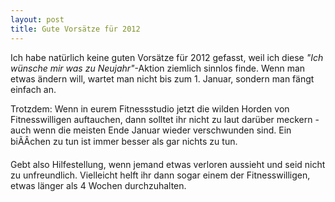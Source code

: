 ```yaml
---
layout: post
title: Gute Vorsätze für 2012
---
```

Ich habe natürlich keine guten Vorsätze für 2012 gefasst, weil ich diese *"Ich wünsche mir was zu Neujahr"*-Aktion ziemlich sinnlos finde. Wenn man etwas ändern will, wartet man nicht bis zum 1. Januar, sondern man fängt einfach an.

Trotzdem: Wenn in eurem Fitnessstudio jetzt die wilden Horden von Fitnesswilligen auftauchen, dann solltet ihr nicht zu laut darüber meckern - auch wenn die meisten Ende Januar wieder verschwunden sind. Ein biÃÂchen zu tun ist immer besser als gar nichts zu tun.

Gebt also Hilfestellung, wenn jemand etwas verloren aussieht und seid nicht zu unfreundlich. Vielleicht helft ihr dann sogar einem der Fitnesswilligen, etwas länger als 4 Wochen durchzuhalten.
